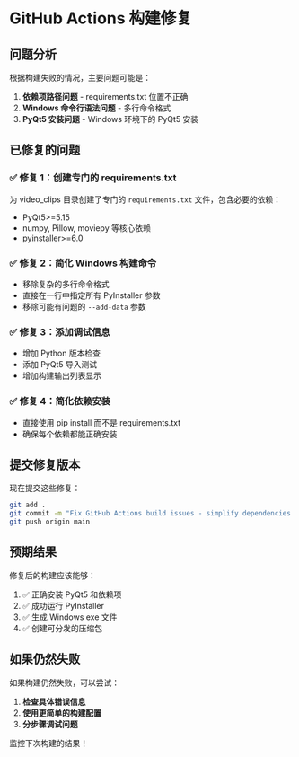# GitHub Actions 构建修复

## 问题分析
根据构建失败的情况，主要问题可能是：

1. **依赖项路径问题** - requirements.txt 位置不正确
2. **Windows 命令行语法问题** - 多行命令格式
3. **PyQt5 安装问题** - Windows 环境下的 PyQt5 安装

## 已修复的问题

### ✅ 修复 1：创建专门的 requirements.txt
为 video_clips 目录创建了专门的 `requirements.txt` 文件，包含必要的依赖：
- PyQt5>=5.15
- numpy, Pillow, moviepy 等核心依赖
- pyinstaller>=6.0

### ✅ 修复 2：简化 Windows 构建命令
- 移除复杂的多行命令格式
- 直接在一行中指定所有 PyInstaller 参数
- 移除可能有问题的 `--add-data` 参数

### ✅ 修复 3：添加调试信息
- 增加 Python 版本检查
- 添加 PyQt5 导入测试
- 增加构建输出列表显示

### ✅ 修复 4：简化依赖安装
- 直接使用 pip install 而不是 requirements.txt
- 确保每个依赖都能正确安装

## 提交修复版本

现在提交这些修复：

```bash
git add .
git commit -m "Fix GitHub Actions build issues - simplify dependencies and commands"
git push origin main
```

## 预期结果

修复后的构建应该能够：
1. ✅ 正确安装 PyQt5 和依赖项
2. ✅ 成功运行 PyInstaller
3. ✅ 生成 Windows exe 文件
4. ✅ 创建可分发的压缩包

## 如果仍然失败

如果构建仍然失败，可以尝试：

1. **检查具体错误信息**
2. **使用更简单的构建配置**
3. **分步骤调试问题**

监控下次构建的结果！
